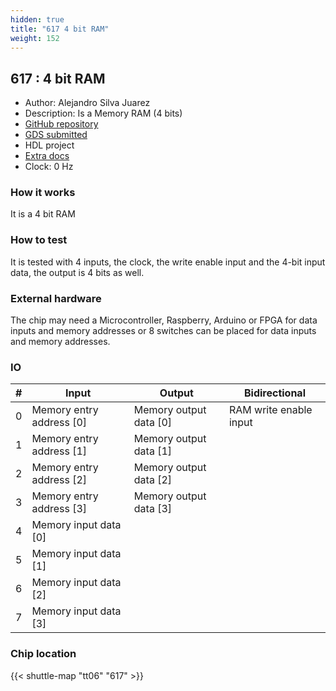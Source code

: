 ```yaml
---
hidden: true
title: "617 4 bit RAM"
weight: 152
---
```


## 617 : 4 bit RAM

* Author: Alejandro Silva Juarez
* Description: Is a Memory RAM (4 bits)
* [GitHub repository](https://github.com/asilvaj1/tt04-submission_silva_ram)
* [GDS submitted](https://github.com/asilvaj1/tt04-submission_silva_ram/actions/runs/8514227731)
* HDL project
* [Extra docs](None)
* Clock: 0 Hz

<!---

This file is used to generate your project datasheet. Please fill in the information below and delete any unused
sections.

You can also include images in this folder and reference them in the markdown. Each image must be less than
512 kb in size, and the combined size of all images must be less than 1 MB.
-->


### How it works

It is a 4 bit RAM

### How to test

It is tested with 4 inputs, the clock, the write enable input and the 4-bit input data, the output is 4 bits as well.

### External hardware

The chip may need a Microcontroller, Raspberry, Arduino or FPGA for data inputs and memory addresses or 8 switches can be placed for data inputs and memory addresses.


### IO

| # | Input          | Output         | Bidirectional   |
| - | -------------- | -------------- | --------------- |
| 0 | Memory entry address [0] | Memory output data [0] | RAM write enable input |
| 1 | Memory entry address [1] | Memory output data [1] |  |
| 2 | Memory entry address [2] | Memory output data [2] |  |
| 3 | Memory entry address [3] | Memory output data [3] |  |
| 4 | Memory input data [0] |  |  |
| 5 | Memory input data [1] |  |  |
| 6 | Memory input data [2] |  |  |
| 7 | Memory input data [3] |  |  |

### Chip location

{{< shuttle-map "tt06" "617" >}}
